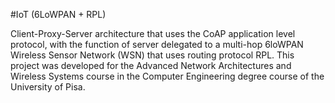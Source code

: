 #IoT (6LoWPAN + RPL)  

Client-Proxy-Server architecture that uses the CoAP application level protocol, with the function of server delegated to a multi-hop 6loWPAN Wireless Sensor Network (WSN) that uses routing protocol RPL. This project was developed for the Advanced Network Architectures and Wireless Systems course in the Computer Engineering degree course of the University of Pisa.

